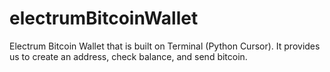 # electrumBitcoinWallet
Electrum Bitcoin Wallet that is built on Terminal (Python Cursor). It provides us to create an address, check balance, and send bitcoin.
